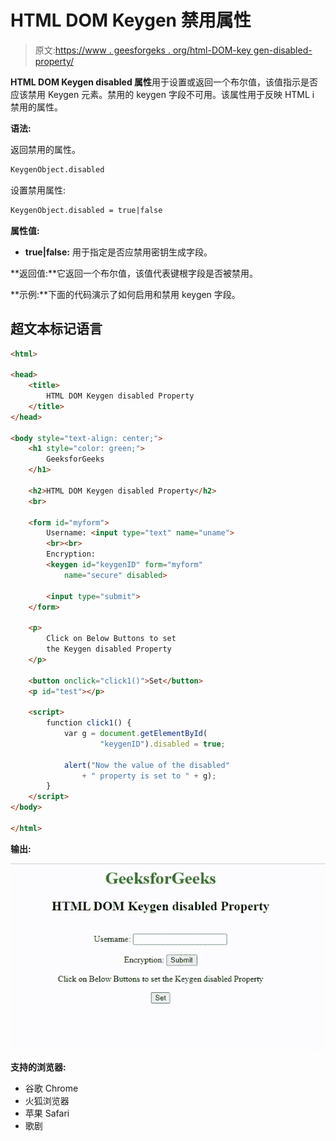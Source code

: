 # HTML DOM Keygen 禁用属性

> 原文:[https://www . geesforgeks . org/html-DOM-key gen-disabled-property/](https://www.geeksforgeeks.org/html-dom-keygen-disabled-property/)

**HTML DOM Keygen disabled 属性**用于设置或返回一个布尔值，该值指示是否应该禁用 Keygen 元素。禁用的 keygen 字段不可用。该属性用于反映 HTML i 禁用的属性。

**语法:**

返回禁用的属性。

```html
KeygenObject.disabled
```

设置禁用属性:

```html
KeygenObject.disabled = true|false
```

**属性值:**

*   **true|false:** 用于指定是否应禁用密钥生成字段。

**返回值:**它返回一个布尔值，该值代表键根字段是否被禁用。

**示例:**下面的代码演示了如何启用和禁用 keygen 字段。

## 超文本标记语言

```html
<html>

<head>
    <title>
        HTML DOM Keygen disabled Property
    </title>
</head>

<body style="text-align: center;">
    <h1 style="color: green;">
        GeeksforGeeks
    </h1>

    <h2>HTML DOM Keygen disabled Property</h2>
    <br>

    <form id="myform">
        Username: <input type="text" name="uname">
        <br><br> 
        Encryption:
        <keygen id="keygenID" form="myform" 
            name="secure" disabled>

        <input type="submit">
    </form>

    <p>
        Click on Below Buttons to set 
        the Keygen disabled Property
    </p>

    <button onclick="click1()">Set</button>
    <p id="test"></p>

    <script>
        function click1() {
            var g = document.getElementById(
                    "keygenID").disabled = true;

            alert("Now the value of the disabled"
                + " property is set to " + g);
        }
    </script>
</body>

</html>
```

**输出:**

![](img/2a004e0badb1f98483914a5323b9625f.png)

**支持的浏览器:**

*   谷歌 Chrome
*   火狐浏览器
*   苹果 Safari
*   歌剧